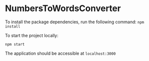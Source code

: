 # NumbersToWordsConverter

To install the package dependencies, run the following command: 
```npm install```

To start the project locally:

```npm start```

The application should be accessible at ```localhost:3000```
